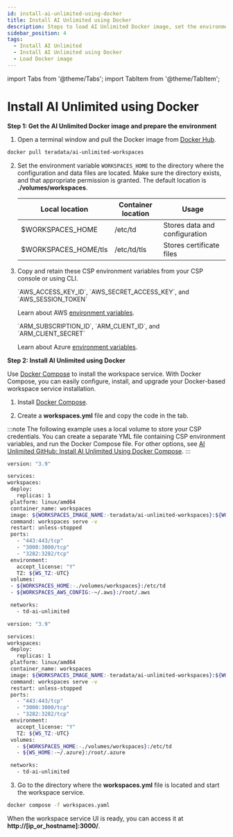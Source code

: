 ```yaml
---
id: install-ai-unlimited-using-docker
title: Install AI Unlimited using Docker
description: Steps to load AI Unlimited Docker image, set the environment, and install AI Unlimited using Docker Compose.
sidebar_position: 4
tags:
  - Install AI Unlimited
  - Install AI Unlimited using Docker
  - Load Docker image
---
```

import Tabs from '@theme/Tabs';
import TabItem from '@theme/TabItem';

# Install AI Unlimited using Docker

**Step 1: Get the AI Unlimited Docker image and prepare the environment**

1. Open a terminal window and pull the Docker image from [Docker Hub](https://hub.docker.com/r/teradata/ai-unlimited-workspaces). 

```bash
docker pull teradata/ai-unlimited-workspaces
```

2. Set the environment variable `WORKSPACES_HOME` to the directory where the configuration and data files are located. Make sure the directory exists, and that appropriate permission is granted. The default location is **./volumes/workspaces**.

    | **Local location** | **Container location** | **Usage** |
    |----------------|--------------------|-------|
    | $WORKSPACES_HOME | /etc/td | Stores data and configuration |
    | $WORKSPACES_HOME/tls | /etc/td/tls | Stores certificate files |
  
3. Copy and retain these CSP environment variables from your CSP console or using CLI. 

    <Tabs>
    <TabItem value="aws" label="AWS" default>
    `AWS_ACCESS_KEY_ID`, `AWS_SECRET_ACCESS_KEY`, and `AWS_SESSION_TOKEN`

    Learn about AWS [environment variables](https://docs.aws.amazon.com/sdkref/latest/guide/environment-variables.html).
	
    </TabItem>
    <TabItem value="azure" label="Azure">
    `ARM_SUBSCRIPTION_ID`, `ARM_CLIENT_ID`, and `ARM_CLIENT_SECRET`

    Learn about Azure [environment variables](https://github.com/paulbouwer/terraform-azure-quickstarts-samples/blob/master/README.md#azure-authentication).
	
    </TabItem>
    </Tabs>

**Step 2: Install AI Unlimited using Docker**

Use [Docker Compose](https://docs.docker.com/compose/) to install the workspace service. With Docker Compose, you can easily configure, install, and upgrade your Docker-based workspace service installation.

1. Install [Docker Compose](https://docs.docker.com/compose/install/). 

2.	Create a **workspaces.yml** file and copy the code in the tab.

:::note 
The following example uses a local volume to store your CSP credentials. You can create a separate YML file containing CSP environment variables, and run the Docker Compose file. For other options, see [AI Unlimited GitHub: Install AI Unlimited Using Docker Compose](https://github.com/Teradata/ai-unlimited/blob/develop/deployments/docker/README.md).
:::


   <Tabs>
   <TabItem value="aws1" label="AWS">
   
   ```bash title="AWS Docker Compose"
version: "3.9"

services:
  workspaces:
    deploy:
      replicas: 1
    platform: linux/amd64
    container_name: workspaces
    image: ${WORKSPACES_IMAGE_NAME:-teradata/ai-unlimited-workspaces}:${WORKSPACES_IMAGE_TAG:-latest}
    command: workspaces serve -v
    restart: unless-stopped
    ports:
      - "443:443/tcp"
      - "3000:3000/tcp"
      - "3282:3282/tcp"
    environment:
      accept_license: "Y"
      TZ: ${WS_TZ:-UTC}
    volumes:
    - ${WORKSPACES_HOME:-./volumes/workspaces}:/etc/td
    - ${WORKSPACES_AWS_CONFIG:-~/.aws}:/root/.aws

    networks:
      - td-ai-unlimited
   
   ```
   </TabItem>
   <TabItem value="azure" label="Azure">

   ```bash title="Azure Docker Compose"
version: "3.9"

services:
  workspaces:
    deploy:
      replicas: 1
    platform: linux/amd64
    container_name: workspaces
    image: ${WORKSPACES_IMAGE_NAME:-teradata/ai-unlimited-workspaces}:${WORKSPACES_IMAGE_TAG:-latest}
    command: workspaces serve -v
    restart: unless-stopped
    ports:
      - "443:443/tcp"
      - "3000:3000/tcp"
      - "3282:3282/tcp"
    environment:
      accept_license: "Y"
      TZ: ${WS_TZ:-UTC}
    volumes:
      - ${WORKSPACES_HOME:-./volumes/workspaces}:/etc/td
      - ${WS_HOME:-~/.azure}:/root/.azure

    networks:
      - td-ai-unlimited
   
   ```
   </TabItem>
   </Tabs>
   
   3.	Go to the directory where the **workspaces.yml** file is located and start the workspace service.

```bash title="Docker Compose Run"
docker compose -f workspaces.yaml
```
When the workspace service UI is ready, you can access it at **http://[ip_or_hostname]:3000/**.


